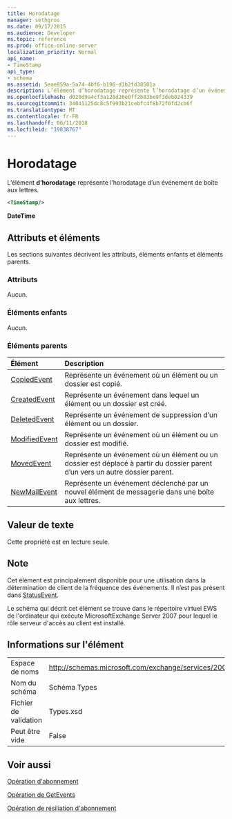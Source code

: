 ```yaml
---
title: Horodatage
manager: sethgros
ms.date: 09/17/2015
ms.audience: Developer
ms.topic: reference
ms.prod: office-online-server
localization_priority: Normal
api_name:
- TimeStamp
api_type:
- schema
ms.assetid: 5eae859a-5a74-4bf6-b196-d1b2fd38501a
description: L’élément d’horodatage représente l’horodatage d’un événement de boîte aux lettres.
ms.openlocfilehash: d020d9a4cf3a128d26e0ff2b83be9f3deb024339
ms.sourcegitcommit: 34041125dc8c5f993b21cebfc4f8b72f0fd2cb6f
ms.translationtype: MT
ms.contentlocale: fr-FR
ms.lasthandoff: 06/11/2018
ms.locfileid: "19838767"
---
```

# <a name="timestamp"></a>Horodatage

L’élément **d’horodatage** représente l’horodatage d’un événement de boîte aux lettres. 
  
```xml
<TimeStamp/>
```

 **DateTime**
## <a name="attributes-and-elements"></a>Attributs et éléments

Les sections suivantes décrivent les attributs, éléments enfants et éléments parents.
  
### <a name="attributes"></a>Attributs

Aucun.
  
### <a name="child-elements"></a>Éléments enfants

Aucun.
  
### <a name="parent-elements"></a>Éléments parents

|**Élément**|**Description**|
|:-----|:-----|
|[CopiedEvent](copiedevent.md) <br/> |Représente un événement où un élément ou un dossier est copié.  <br/> |
|[CreatedEvent](createdevent.md) <br/> |Représente un événement dans lequel un élément ou un dossier est créé.  <br/> |
|[DeletedEvent](deletedevent.md) <br/> |Représente un événement de suppression d’un élément ou un dossier.  <br/> |
|[ModifiedEvent](modifiedevent.md) <br/> |Représente un événement où un élément ou un dossier est modifié.  <br/> |
|[MovedEvent](movedevent.md) <br/> |Représente un événement où un élément ou un dossier est déplacé à partir du dossier parent d’un vers un autre dossier parent.  <br/> |
|[NewMailEvent](newmailevent.md) <br/> |Représente un événement déclenché par un nouvel élément de messagerie dans une boîte aux lettres.  <br/> |
   
## <a name="text-value"></a>Valeur de texte

Cette propriété est en lecture seule.
  
## <a name="remarks"></a>Note

Cet élément est principalement disponible pour une utilisation dans la détermination de client de la fréquence des événements. Il n’est pas présent dans [StatusEvent](statusevent.md).
  
Le schéma qui décrit cet élément se trouve dans le répertoire virtuel EWS de l'ordinateur qui exécute MicrosoftExchange Server 2007 pour lequel le rôle serveur d'accès au client est installé.
  
## <a name="element-information"></a>Informations sur l'élément

|||
|:-----|:-----|
|Espace de noms  <br/> |http://schemas.microsoft.com/exchange/services/2006/types  <br/> |
|Nom du schéma  <br/> |Schéma Types  <br/> |
|Fichier de validation  <br/> |Types.xsd  <br/> |
|Peut être vide  <br/> |False  <br/> |
   
## <a name="see-also"></a>Voir aussi



[Opération d'abonnement](subscribe-operation.md)
  
[Opération de GetEvents](getevents-operation.md)
  
[Opération de résiliation d'abonnement](unsubscribe-operation.md)

